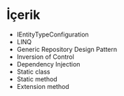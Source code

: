 # İçerik

- IEntityTypeConfiguration
- LINQ 
- Generic Repository Design Pattern
- Inversion of Control
- Dependency Injection
- Static class
- Static method
- Extension method

